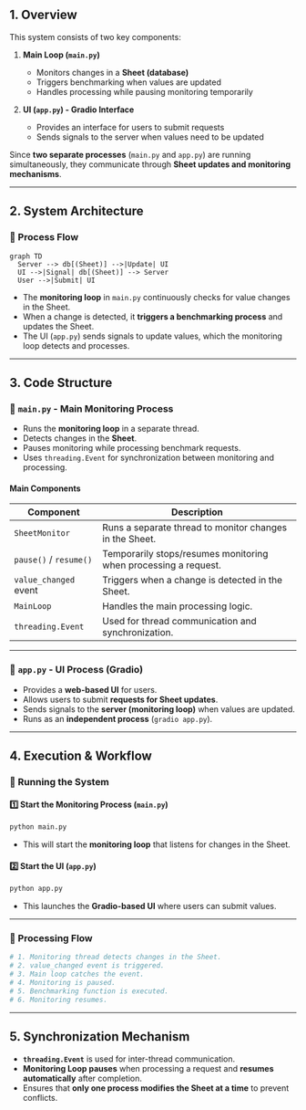## **1. Overview**  

This system consists of two key components:  

1. **Main Loop (`main.py`)**  
   - Monitors changes in a **Sheet (database)**
   - Triggers benchmarking when values are updated  
   - Handles processing while pausing monitoring temporarily  

2. **UI (`app.py`) - Gradio Interface**  
   - Provides an interface for users to submit requests  
   - Sends signals to the server when values need to be updated  

Since **two separate processes** (`main.py` and `app.py`) are running simultaneously, they communicate through **Sheet updates and monitoring mechanisms**.

---

## **2. System Architecture**  

### **📌 Process Flow**  
```mermaid
graph TD
  Server --> db[(Sheet)] -->|Update| UI
  UI -->|Signal| db[(Sheet)] --> Server
  User -->|Submit| UI
```

- The **monitoring loop** in `main.py` continuously checks for value changes in the Sheet.  
- When a change is detected, it **triggers a benchmarking process** and updates the Sheet.  
- The UI (`app.py`) sends signals to update values, which the monitoring loop detects and processes.  

---

## **3. Code Structure**  

### **🔹 `main.py` - Main Monitoring Process**
- Runs the **monitoring loop** in a separate thread.  
- Detects changes in the **Sheet**.  
- Pauses monitoring while processing benchmark requests.  
- Uses `threading.Event` for synchronization between monitoring and processing.  

#### **Main Components**  

| Component | Description |
|-----------|------------|
| `SheetMonitor` | Runs a separate thread to monitor changes in the Sheet. |
| `pause()` / `resume()` | Temporarily stops/resumes monitoring when processing a request. |
| `value_changed` event | Triggers when a change is detected in the Sheet. |
| `MainLoop` | Handles the main processing logic. |
| `threading.Event` | Used for thread communication and synchronization. |

---

### **🔹 `app.py` - UI Process (Gradio)**
- Provides a **web-based UI** for users.  
- Allows users to submit **requests for Sheet updates**.  
- Sends signals to the **server (monitoring loop)** when values are updated.  
- Runs as an **independent process** (`gradio app.py`).  

---

## **4. Execution & Workflow**  

### **📌 Running the System**  

#### **1️⃣ Start the Monitoring Process (`main.py`)**
```bash
python main.py
```
- This will start the **monitoring loop** that listens for changes in the Sheet.

#### **2️⃣ Start the UI (`app.py`)**
```bash
python app.py
```
- This launches the **Gradio-based UI** where users can submit values.

---

### **📌 Processing Flow**  

```python
# 1. Monitoring thread detects changes in the Sheet.
# 2. value_changed event is triggered.
# 3. Main loop catches the event.
# 4. Monitoring is paused.
# 5. Benchmarking function is executed.
# 6. Monitoring resumes.
```

---

## **5. Synchronization Mechanism**  

- **`threading.Event`** is used for inter-thread communication.  
- **Monitoring Loop pauses** when processing a request and **resumes automatically** after completion.  
- Ensures that **only one process modifies the Sheet at a time** to prevent conflicts.  
